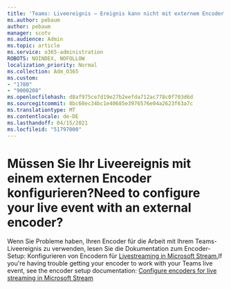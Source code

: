 ```yaml
---
title: 'Teams: Liveereignis – Ereignis kann nicht mit externem Encoder erstellt werden'
ms.author: pebaum
author: pebaum
manager: scotv
ms.audience: Admin
ms.topic: article
ms.service: o365-administration
ROBOTS: NOINDEX, NOFOLLOW
localization_priority: Normal
ms.collection: Adm_O365
ms.custom:
- "1780"
- "9000208"
ms.openlocfilehash: d8af975ce7d19e27b2eefda712ac778c0f703d6d
ms.sourcegitcommit: 8bc60ec34bc1e40685e3976576e04a2623f63a7c
ms.translationtype: MT
ms.contentlocale: de-DE
ms.lasthandoff: 04/15/2021
ms.locfileid: "51797000"
---
```

# <a name="need-to-configure-your-live-event-with-an-external-encoder"></a><span data-ttu-id="c54b0-102">Müssen Sie Ihr Liveereignis mit einem externen Encoder konfigurieren?</span><span class="sxs-lookup"><span data-stu-id="c54b0-102">Need to configure your live event with an external encoder?</span></span>

<span data-ttu-id="c54b0-103">Wenn Sie Probleme haben, Ihren Encoder für die Arbeit mit Ihrem Teams-Liveereignis zu verwenden, lesen Sie die Dokumentation zum Encoder-Setup: Konfigurieren von Encodern für [Livestreaming in Microsoft Stream.](https://docs.microsoft.com/stream/live-encoder-setup)</span><span class="sxs-lookup"><span data-stu-id="c54b0-103">If you're having trouble getting your encoder to work with your Teams live event, see the encoder setup documentation: [Configure encoders for live streaming in Microsoft Stream](https://docs.microsoft.com/stream/live-encoder-setup)</span></span>